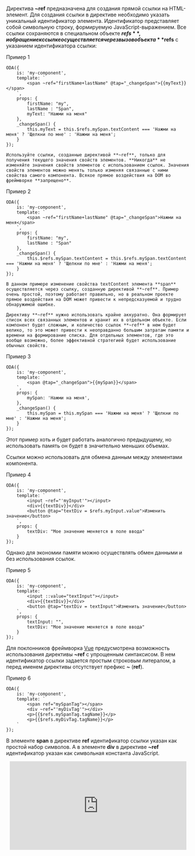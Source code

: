 ﻿Директива **~ref** предназначена для создания прямой ссылки на HTML-элемент. Для создания ссылки в директиве необходимо указать уникальный идентификатор элемента. Идентификатор представляет собой символьную строку, формируемую JavaScript-выражением. Все ссылки сохраняются в специальном объекте **$refs**, и обращение к ссылке осуществляется через вызов объекта **$refs** с указанием идентификатора ссылки:

Пример 1
```javascript_run_line_edit_[my-component.js]
ODA({
    is: 'my-component',
    template: `
        <span ~ref="firstName+lastName" @tap="_changeSpan">{{myText}}</span>
    `,
    props: {
        firstName: "my",
        lastName : "Span",
        myText: "Нажми на меня"
    },
    _changeSpan() {
        this.myText = this.$refs.mySpan.textContent === 'Нажми на меня' ? 'Щелкни по мне' : 'Нажми на меня';
    }
});
```

```info_md
Используйте ссылки, созданные директивой **~ref**, только для получения текущего значения свойств элементов. **Никогда** не изменяйте значения свойств элементов c использованием ссылок. Значения свойств элементов можно менять только изменяя связанные с ними свойства самого компонента. Всякое прямое воздействия на DOM во фреймворке **запрещено**.
```

Пример 2
```javascript_error_run_line_edit_[my-component.js]
ODA({
    is: 'my-component',
    template: `
        <span ~ref="firstName+lastName" @tap="_changeSpan">Нажми на меня</span>
    `,
    props: {
        firstName: "my",
        lastName : "Span"
    },
    _changeSpan() {
        this.$refs.mySpan.textContent = this.$refs.mySpan.textContent === 'Нажми на меня' ? 'Щелкни по мне' : 'Нажми на меня';
    }
});
```

```error_md
В данном примере изменение свойства textContent элемента **span** осуществляется через ссылку, созданную директивой **~ref**. Пример очень простой, поэтому работает правильно, но в реальном проекте прямое воздействия на DOM может привести к непредсказуемой и трудно обнаружимой ошибке.
```

```warning_md
Директиву **~ref** нужно использовать крайне аккуратно. Она формирует список всех связанных элементов и хранит их в отдельном объекте. Если компонент будет сложным, и количество ссылок **~ref** в нем будет велико, то это может привести к неоправданно большим затратам памяти и времени на формирование списка. Для отдельных элементов, где это вообще возможно, более эффективной стратегией будет использование обычных свойств.
```
Пример 3
```javascript_run_line_edit_[my-component.js]
ODA({
    is: 'my-component',
    template: `
        <span @tap="_changeSpan">{{mySpan}}</span>
    `,
    props: {
        mySpan: 'Нажми на меня',
    },
    _changeSpan() {
        this.mySpan = this.mySpan === 'Нажми на меня' ? 'Щелкни по мне' : 'Нажми на меня';
    }
});
```

Этот пример хоть и будет работать аналогично предыдущему, но использовать память он будет в значительно меньших объемах.

Ссылки можно использовать для обмена данным между элементами компонента.

Пример 4
```javascript_run_line_edit_[my-component.js]
ODA({
    is: 'my-component',
    template: `
        <input ~ref="'myInput'"></input>
        <div>{{textDiv}}</div>
        <button @tap="textDiv = $refs.myInput.value">Изменить значение</button>
    `,
    props: {
        textDiv: "Мое значение меняется в поле ввода"
    }
});
```

Однако для экономии памяти можно осуществлять обмен данными и без использования ссылок.

Пример 5
```javascript_run_line_edit_[my-component.js]
ODA({
    is: 'my-component',
    template: `
        <input ::value="textInput"></input>
        <div>{{textDiv}}</div>
        <button @tap="textDiv = textInput">Изменить значение</button>
    `,
    props: {
        textInput: "",
        textDiv: "Мое значение меняется в поле ввода"
    }
});
```

Для поклонников фреймворка [Vue](https://ru.vuejs.org/v2/api/#ref) предусмотрена возможность использования директивы **~ref** с упрощенным синтаксисом. В нем идентификатор ссылки задается простым строковым литералом, а перед именем директивы отсутствует префикс **~** (**ref**).

Пример 6
```javascript_run_line_edit_[my-component.js]
ODA({
    is: 'my-component',
    template: `
        <span ref="mySpanTag"></span>
        <div ~ref="'myDivTag'"></div>
        <p>{{$refs.mySpanTag.tagName}}</p>
        <p>{{$refs.myDivTag.tagName}}</p>
    `
});
```

В элементе **span** в директиве **ref** идентификатор ссылки указан как простой набор символов. А в элементе **div** в директиве **~ref** идентификатор указан как символьная константа JavaScript.

<div style="position:relative;padding-bottom:48%; margin:10px">
    <iframe src="https://www.youtube.com/embed/MEkicBcGy7w?start=0" frameborder="0" allow="accelerometer; autoplay; encrypted-media; gyroscope; picture-in-picture" allowfullscreen 
    	style="position:absolute;width:100%;height:100%;"></iframe>
</div>

